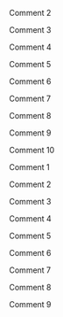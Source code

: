 
Comment 2

Comment 3

Comment 4

Comment 5

Comment 6

Comment 7

Comment 8

Comment 9

Comment 10

Comment 1

Comment 2

Comment 3

Comment 4

Comment 5

Comment 6

Comment 7

Comment 8

Comment 9

